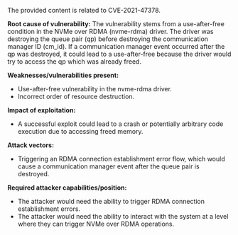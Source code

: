 The provided content is related to CVE-2021-47378.

**Root cause of vulnerability:**
The vulnerability stems from a use-after-free condition in the NVMe over RDMA (nvme-rdma) driver. The driver was destroying the queue pair (qp) before destroying the communication manager ID (cm_id). If a communication manager event occurred after the qp was destroyed, it could lead to a use-after-free because the driver would try to access the qp which was already freed.

**Weaknesses/vulnerabilities present:**
- Use-after-free vulnerability in the nvme-rdma driver.
- Incorrect order of resource destruction.

**Impact of exploitation:**
- A successful exploit could lead to a crash or potentially arbitrary code execution due to accessing freed memory.

**Attack vectors:**
- Triggering an RDMA connection establishment error flow, which would cause a communication manager event after the queue pair is destroyed.

**Required attacker capabilities/position:**
- The attacker would need the ability to trigger RDMA connection establishment errors.
- The attacker would need the ability to interact with the system at a level where they can trigger NVMe over RDMA operations.